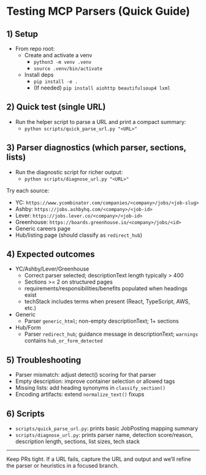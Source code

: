 # Testing MCP Parsers (Quick Guide)

## 1) Setup

- From repo root:
  - Create and activate a venv
    - `python3 -m venv .venv`
    - `source .venv/bin/activate`
  - Install deps
    - `pip install -e .`
    - (If needed) `pip install aiohttp beautifulsoup4 lxml`

## 2) Quick test (single URL)

- Run the helper script to parse a URL and print a compact summary:
  - `python scripts/quick_parse_url.py "<URL>"`

## 3) Parser diagnostics (which parser, sections, lists)

- Run the diagnostic script for richer output:
  - `python scripts/diagnose_url.py "<URL>"`

Try each source:
- YC: `https://www.ycombinator.com/companies/<company>/jobs/<job-slug>`
- Ashby: `https://jobs.ashbyhq.com/<company>/<job-id>`
- Lever: `https://jobs.lever.co/<company>/<job-id>`
- Greenhouse: `https://boards.greenhouse.io/<company>/jobs/<id>`
- Generic careers page
- Hub/listing page (should classify as `redirect_hub`)

## 4) Expected outcomes

- YC/Ashby/Lever/Greenhouse
  - Correct parser selected; descriptionText length typically > 400
  - Sections >= 2 on structured pages
  - requirements/responsibilities/benefits populated when headings exist
  - techStack includes terms when present (React, TypeScript, AWS, etc.)
- Generic
  - Parser `generic_html`; non-empty descriptionText; 1+ sections
- Hub/Form
  - Parser `redirect_hub`; guidance message in descriptionText; `warnings` contains `hub_or_form_detected`

## 5) Troubleshooting

- Parser mismatch: adjust detect() scoring for that parser
- Empty description: improve container selection or allowed tags
- Missing lists: add heading synonyms in `classify_section()`
- Encoding artifacts: extend `normalize_text()` fixups

## 6) Scripts

- `scripts/quick_parse_url.py`: prints basic JobPosting mapping summary
- `scripts/diagnose_url.py`: prints parser name, detection score/reason, description length, sections, list sizes, tech stack

---

Keep PRs tight. If a URL fails, capture the URL and output and we’ll refine the parser or heuristics in a focused branch.

